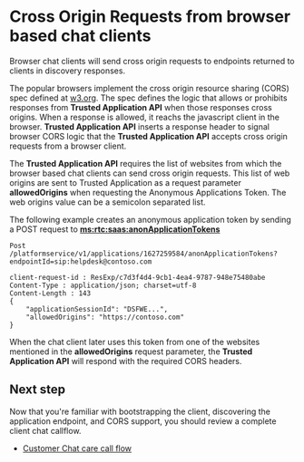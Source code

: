 # Cross Origin Requests from browser based chat clients

Browser chat clients will send cross origin requests to endpoints returned to clients in discovery responses.
 
The popular browsers implement the cross origin resource sharing (CORS) spec defined at [w3.org](http://www.w3.org/TR/cors/). The spec defines the logic that allows or prohibits responses from **Trusted Application API** when those responses cross origins. When a response is allowed, it reachs the javascript client in the browser. **Trusted Application API** inserts a response header to signal browser CORS logic that the **Trusted Application API** accepts cross origin requests from a browser client.
 
 
The **Trusted Application API** requires the list of websites from which the browser based chat clients can send cross origin requests. This list of web origins are sent to Trusted Application as a request parameter **allowedOrigins** when requesting the Anonymous Applications Token. The web origins value can be a semicolon separated list.
 
The following example creates an anonymous application token by sending a POST request to [**ms:rtc:saas:anonApplicationTokens**](http://trustedappapi.azurewebsites.net/Resources/ms_rtc_saas_anonApplicationTokens.html)
 
```http
Post /platformservice/v1/applications/1627259584/anonApplicationTokens?endpointId=sip:helpdesk@contoso.com
 
client-request-id : ResExp/c7d3f4d4-9cb1-4ea4-9787-948e75480abe
Content-Type : application/json; charset=utf-8
Content-Length : 143
{
    "applicationSessionId": "DSFWE...",
    "allowedOrigins": "https://contoso.com"
}
``` 
  
When the chat client later uses this token from one of the websites mentioned in the **allowedOrigins** request parameter, the **Trusted Application API** will respond with the required CORS headers.
 
## Next step
Now that you're familiar with bootstrapping the client, discovering the application endpoint, and CORS support, you should review a complete client chat callflow.
- [Customer Chat care call flow](CallFlow1.md) 
 